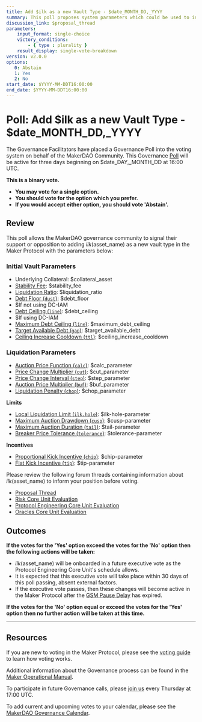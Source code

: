 ```yaml
---
title: Add $ilk as a new Vault Type - $date_MONTH_DD,_YYYY
summary: This poll proposes system parameters which could be used to initialize $ilk as a new vault type.
discussion_link: $proposal_thread
parameters:
    input_format: single-choice
    victory_conditions:
        - { type : plurality }
    result_display: single-vote-breakdown
version: v2.0.0
options:
   0: Abstain
   1: Yes
   2: No
start_date: $YYYY-MM-DDT16:00:00
end_date: $YYYY-MM-DDT16:00:00
---
```

# Poll: Add $ilk as a new Vault Type - $date_MONTH_DD,_YYYY

The Governance Facilitators have placed a Governance Poll into the voting system on behalf of the MakerDAO Community. This Governance [Poll](https://manual.makerdao.com/governance/governance-cycle/weekly-governance-cycle#weekly-governance-cycle-definitions-mip16c1) will be active for three days beginning on $date_DAY,_MONTH_DD at 16:00 UTC.

**This is a binary vote.**
- **You may vote for a single option.**
- **You should vote for the option which you prefer.**
- **If you would accept either option, you should vote 'Abstain'.**

## Review

This poll allows the MakerDAO governance community to signal their support or opposition to adding $ilk ($asset_name) as a new vault type in the Maker Protocol with the parameters below:

### Initial Vault Parameters

* Underlying Collateral: $collateral_asset
* [Stability Fee](https://manual.makerdao.com/parameter-index/vault-risk/param-stability-fee): $stability_fee
* [Liquidation Ratio](https://manual.makerdao.com/parameter-index/vault-risk/param-liquidation-ratio): $liquidation_ratio
* [Debt Floor (`dust`)](https://manual.makerdao.com/parameter-index/vault-risk/param-debt-floor): $debt_floor
* $If not using DC-IAM
* [Debt Ceiling (`line`)](https://manual.makerdao.com/parameter-index/vault-risk/param-debt-ceiling): $debt_ceiling
* $If using DC-IAM
* [Maximum Debt Ceiling (`line`)](https://manual.makerdao.com/module-index/module-dciam#maximum-debt-ceiling-line): $maximum_debt_ceiling
* [Target Available Debt (`gap`)](https://manual.makerdao.com/module-index/module-dciam#target-available-debt-gap): $target_available_debt
* [Ceiling Increase Cooldown (`ttl`)](https://manual.makerdao.com/module-index/module-dciam#ceiling-increase-cooldown-ttl): $ceiling_increase_cooldown

### Liquidation Parameters

* [Auction Price Function (`calc`)](https://manual.makerdao.com/parameter-index/collateral-auction/param-auction-price-function): $calc_parameter
* [Price Change Multiplier (`cut`)](https://manual.makerdao.com/parameter-index/collateral-auction/param-auction-price-function#exponential-stair-step): $cut_parameter
* [Price Change Interval (`step`)](https://manual.makerdao.com/parameter-index/collateral-auction/param-auction-price-function#exponential-stair-step): $step_parameter
* [Auction Price Multiplier (`buf`)](https://manual.makerdao.com/parameter-index/collateral-auction/param-auction-price-multiplier): $buf_parameter
* [Liquidation Penalty (`chop`)](https://manual.makerdao.com/parameter-index/vault-risk/param-liquidation-penalty): $chop_parameter

**Limits**

* [Local Liquidation Limit (`ilk.hole`)](https://manual.makerdao.com/parameter-index/collateral-auction/param-local-liquidation-limit): $ilk-hole-parameter
* [Maximum Auction Drawdown (`cusp`)](https://manual.makerdao.com/parameter-index/collateral-auction/param-max-auction-drawdown): $cusp-parameter
* [Maximum Auction Duration (`tail`)](https://manual.makerdao.com/parameter-index/collateral-auction/param-max-auction-duration): $tail-parameter
* [Breaker Price Tolerance (`tolerance`)](https://manual.makerdao.com/parameter-index/collateral-auction/param-breaker-price-tolerance): $tolerance-parameter

**Incentives**

* [Proportional Kick Incentive (`chip`)](https://manual.makerdao.com/parameter-index/collateral-auction/param-proportional-kick-incentive): $chip-parameter
* [Flat Kick Incentive (`tip`)](https://manual.makerdao.com/parameter-index/collateral-auction/param-flat-kick-incentive): $tip-parameter

Please review the following forum threads containing information about $ilk ($asset_name) to inform your position before voting.
* [Proposal Thread]($proposal_thread)
* [Risk Core Unit Evaluation]($risk_link)
* [Protocol Engineering Core Unit Evaluation]($pe_link)
* [Oracles Core Unit Evaluation]($oracles_link)

## Outcomes

**If the votes for the 'Yes' option exceed the votes for the 'No' option then the following actions will be taken:**
* $ilk ($asset_name) will be onboarded in a future executive vote as the Protocol Engineering Core Unit's schedule allows.
* It is expected that this executive vote will take place within 30 days of this poll passing, absent external factors.
* If the executive vote passes, then these changes will become active in the Maker Protocol after the [GSM Pause Delay](https://manual.makerdao.com/parameter-index/core/param-gsm-pause-delay) has expired.

**If the votes for the 'No' option equal or exceed the votes for the 'Yes' option then no further action will be taken at this time.**

---

## Resources

If you are new to voting in the Maker Protocol, please see the [voting guide](https://manual.makerdao.com/governance/voting-in-makerdao/on-chain-governance) to learn how voting works.

Additional information about the Governance process can be found in the [Maker Operational Manual](https://manual.makerdao.com).

To participate in future Governance calls, please [join us](https://forum.makerdao.com/tag/pubcall-:-governance-and-risk) every Thursday at 17:00 UTC.

To add current and upcoming votes to your calendar, please see the [MakerDAO Governance Calendar](https://manual.makerdao.com/makerdao/calendars/governance-calendar).